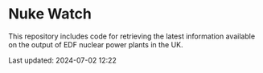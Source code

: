 # Nuke Watch

This repository includes code for retrieving the latest information available on the output of EDF nuclear power plants in the UK.

Last updated: 2024-07-02 12:22